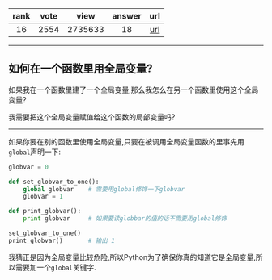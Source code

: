 
| rank | vote | view | answer | url |
|:-:|:-:|:-:|:-:|:-:|
|16|2554|2735633|18| [url](http://stackoverflow.com/questions/423379/using-global-variables-in-a-function) |
***

## 如何在一个函数里用全局变量?

如果我在一个函数里建了一个全局变量,那么我怎么在另一个函数里使用这个全局变量?

我需要把这个全局变量赋值给这个函数的局部变量吗?

***

如果你要在别的函数里使用全局变量,只要在被调用全局变量函数的里事先用`global`声明一下:

```python
globvar = 0

def set_globvar_to_one():
    global globvar    # 需要用global修饰一下globvar
    globvar = 1

def print_globvar():
    print globvar     # 如果要读globbar的值的话不需要用global修饰

set_globvar_to_one()
print_globvar()       # 输出 1
```

我猜正是因为全局变量比较危险,所以Python为了确保你真的知道它是全局变量,所以需要加一个`global`关键字.

